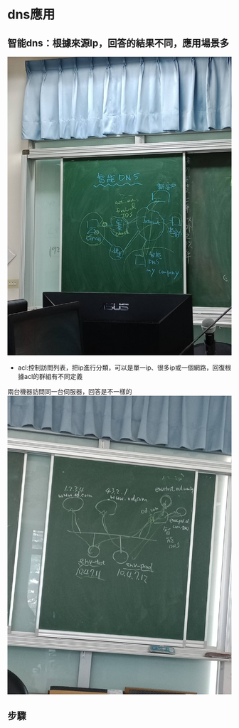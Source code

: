# dns應用

## 智能dns：根據來源Ip，回答的結果不同，應用場景多
![image](https://github.com/fairy042026/109-linux-/blob/main/0324%E4%B8%8A%E8%AA%B2%E5%85%A7%E5%AE%B9/0324-1.jpg)  
* acl:控制訪問列表，把ip進行分類，可以是單一ip、很多ip或一個網路，回復根據acl的群組有不同定義  
  
兩台機器訪問同一台伺服器，回答是不一樣的 
![image](https://github.com/fairy042026/109-linux-/blob/main/0324%E4%B8%8A%E8%AA%B2%E5%85%A7%E5%AE%B9/0324-3.jpg)  

## 步驟

